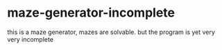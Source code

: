 # maze-generator-incomplete
this is a maze generator, mazes are solvable. but the program is yet very very incomplete
